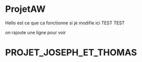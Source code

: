 # ProjetAW
Hello 
est ce que ca fonctionne si je modifie ici TEST TEST

on rajoute une ligne pour voir

# PROJET_JOSEPH_ET_THOMAS
